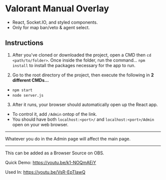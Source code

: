 # Valorant Manual Overlay
- React, Socket.IO, and styled components.
- Only for map ban/veto & agent select.

## Instructions
1. After you've cloned or downloaded the project, open a CMD then `cd <path/to/folder>`. Once inside the folder, run the command...
 `npm install` 
to install the packages necessary for the app to run.





2. Go to the root directory of the project, then execute the following in **2 different CMDs...**
- `npm start`
- `node server.js`




3. After it runs, your browser should automatically open up the React app. 

- To control it, add `/Admin` ontop of the link.
- You should have both `localhost:<port>/` and `localhost:<port>/Admin`
open on your web browser.

___

Whatever you do in the Admin page will affect the main page.

___
This can be added as a Browser Source on OBS.

Quick Demo: https://youtu.be/k1-NOQmAEiY

Used In: https://youtu.be/VsR-EpTIawQ
